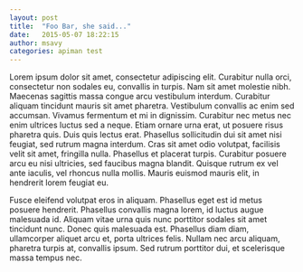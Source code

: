 ```yaml
---
layout: post
title:  "Foo Bar, she said..."
date:   2015-05-07 18:22:15
author: msavy
categories: apiman test
---
```

Lorem ipsum dolor sit amet, consectetur adipiscing elit. Curabitur nulla orci, consectetur non sodales eu, convallis in turpis. Nam sit amet molestie nibh. Maecenas sagittis massa congue arcu vestibulum interdum. Curabitur aliquam tincidunt mauris sit amet pharetra. Vestibulum convallis ac enim sed accumsan. Vivamus fermentum et mi in dignissim. Curabitur nec metus nec enim ultrices luctus sed a neque. Etiam ornare urna erat, ut posuere risus pharetra quis. Duis quis lectus erat. Phasellus sollicitudin dui sit amet nisi feugiat, sed rutrum magna interdum. Cras sit amet odio volutpat, facilisis velit sit amet, fringilla nulla. Phasellus et placerat turpis. Curabitur posuere arcu eu nisi ultricies, sed faucibus magna blandit. Quisque rutrum ex vel ante iaculis, vel rhoncus nulla mollis. Mauris euismod mauris elit, in hendrerit lorem feugiat eu.

<!--more-->

Fusce eleifend volutpat eros in aliquam. Phasellus eget est id metus posuere hendrerit. Phasellus convallis magna lorem, id luctus augue malesuada id. Aliquam vitae urna quis nunc porttitor sodales sit amet tincidunt nunc. Donec quis malesuada est. Phasellus diam diam, ullamcorper aliquet arcu et, porta ultrices felis. Nullam nec arcu aliquam, pharetra turpis at, convallis ipsum. Sed rutrum porttitor dui, et scelerisque massa tempus nec. 